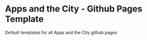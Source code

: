 Apps and the City - Github Pages Template
=======================

Default templates for all Apps and the City github pages
